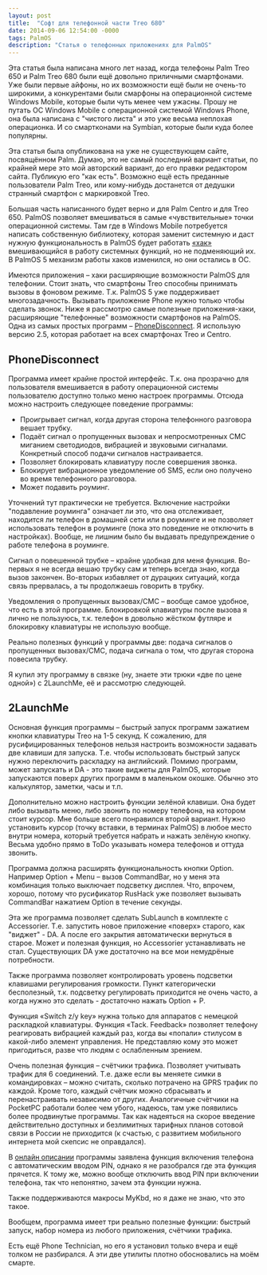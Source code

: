 ```yaml
---
layout: post
title:  "Софт для телефонной части Treo 680"
date: 2014-09-06 12:54:00 -0000
tags: PalmOS
description: "Статья о телефонных приложениях для PalmOS"
---
```


Эта статья была написана много лет назад, когда телефоны Palm Treo 650 и Palm Treo 680 были ещё довольно приличными смартфонами. Уже были первые айфоны, но их возможности ещё были не очень-то широкими, а конкурентами были смарфоны на операционной системе Windows Mobile, которые были чуть менее чем ужасны. Прошу не путать ОС Windows Mobile с операционной системой Windows Phone, она была написана с "чистого листа" и это уже весьма неплохая операционка. И со смартконами на Symbian, которые были куда более популярны.

Эта статья была опубликована на уже не существующем сайте, посвящённом Palm. Думаю, это не самый последний вариант статьи, по крайней мере это мой авторский вариант, до его правки редактором сайта. Публикую его "как есть". Возможно ещё есть преданные пользователи Palm Treo, или кому-нибудь достанется от дедушки странный смартфон с маркировкой Treo.

Большая часть написанного будет верно и для Palm Centro и для Treo 650. PalmOS позволяет вмешиваться в самые «чувствительные» точки операционной системы. Там где в Windows Mobile потребуется написать собственную библиотеку, которая заменит системную и даст нужную функциональность в PalmOS будет работать [«хак»](http://www.citforum.ru/programming/digest/palm_os/) вмешивающийся в работу системных функций, но не подменяющий их. В PalmOS 5 механизм работы хаков изменился, но они остались в ОС.

Имеются приложения – хаки расширяющие возможности PalmOS для телефонии. Стоит знать, что смартфоны Treo  способны принимать вызовы в фоновом режиме. Т.к. PalmOS 5 уже поддерживает многозадачность. Вызывать приложение Phone нужно только чтобы сделать звонок. Ниже я рассмотрю самые полезные приложения-хаки, расширяющие "телефонные" возможности смартфонов на PalmOS.
Одна из самых простых программ – [PhoneDisconnect](http://software.palminfocenter.com/product.asp?id=10803). Я использую версию 2.5, которая работает на всех смартфонах Treo и Centro.

## PhoneDisconnect

Программа имеет крайне простой интерфейс. Т.к. она прозрачно для пользователя вмешивается в работу операционной системы пользователю доступно только меню настроек программы.
Отсюда можно настроить следующее поведение программы:

- Проигрывает сигнал, когда другая сторона телефонного разговора вешает трубку.
- Подаёт сигнал о пропущенных вызовах и непросмотренных СМС миганием светодиодов, вибрацией и звуковыми сигналами. Конкретный способ подачи сигналов настраивается.
- Позволяет блокировать клавиатуру после совершения звонка.
- Блокирует вибрационное уведомление об SMS, если оно получено во время телефонного разговора.
- Может подавить роуминг.

Уточнений тут практически не требуется. Включение настройки "подавление роуминга" означает ли это, что она отслеживает, находится ли телефон в домашней сети или в роуминге и не позволяет использовать телефон в роуминге (пока это поведение не отключить в настройках). Вообще, не лишним было бы выдавать предупреждение о работе телефона в роуминге.

Сигнал о повешенной трубке – крайне удобная для меня функция. Во-первых я не всегда вешаю трубку сам и теперь всегда знаю, когда вызов закончен. Во-вторых избавляет от дурацких ситуаций, когда связь прервалась, а ты продолжаешь говорить в трубку.

Уведомления о пропущенных вызовах/СМС – вообще самое удобное, что есть в этой программе.
Блокировкой клавиатуры после вызова я лично не пользуюсь, т.к. телефон в довольно жёстком футляре и блокировку клавиатуры не использую вообще.

Реально полезных функций у программы две: подача сигналов о пропущенных вызовах/СМС, подача сигнала о том, что другая сторона повесила трубку.

Я купил эту программу в связке (ну, знаете эти трюки «две по цене одной») с 2LaunchMe, её и рассмотрю следующей.

## 2LaunchMe

Основная функция программы – быстрый запуск программ зажатием кнопки клавиатуры Treo на 1-5 секунд. К сожалению, для русифицированных телефонов нельзя настроить возможности задавать две клавиши для запуска. Т.е. чтобы использовать быстрый запуск нужно переключить раскладку на английский. Помимо программ, может запускать и DA - это такие виджеты для PalmOS, которые запускаются поверх других программ в маленьком окошке. Обычно это калькулятор, заметки, часы и т.п.

Дополнительно можно настроить функции зелёной клавиши. Она будет либо вызывать меню, либо звонить по номеру телефона, на котором стоит курсор. Мне больше всего понравился второй вариант. Нужно установить курсор (точку вставки, в терминах PalmOS) в любое место внутри номера, который требуется набрать и нажать зелёную кнопку. Весьма удобно прямо в ToDo указывать номера телефонов и оттуда звонить.

Программа должна расширять функциональность кнопки Option. Например Option + Menu – вызов CommandBar, но у меня эта комбинация только выключает подсветку дисплея. Что, впрочем, хорошо, потому что русификатор RusHack уже позволяет вызывать CommandBar нажатием Option  в течение секунды.

Эта же программа позволяет сделать SubLaunch в комплекте с Accessorier. Т.е. запустить новое приложение «поверх» старого, как "виджет" - DA. А после его закрытия автоматически вернуться в старое. Может и полезная функция, но Accessorier устанавливать не стал. Существующих DA уже достаточно на все мои немудрёные потребности.

Также программа позволяет контролировать уровень подсветки клавишами регулирования громкости. Пункт категорически бесполезный, т.к. подсветку регулировать приходится не очень часто, а когда нужно это сделать  - достаточно нажать Option + P.

Функция «Switch z/y key» нужна только для аппаратов с немецкой раскладкой клавиатуры.
Функция «Tack. Feedback» позволяет телефону реагировать вибрацией каждый раз, когда вы «попали» стилусом в какой-либо элемент управления. Не представляю кому это может пригодиться, разве что людям с ослабленным зрением.

Очень полезная функция – счётчики трафика. Позволяет учитывать трафик для 6 соединений. Т.е. даже если вы меняете симки в командировках – можно считать, сколько потрачено на GPRS трафик по каждой. Кроме того, каждый счётчик можно сбрасывать и перенастраивать независимо от других. Аналогичные счётчики на PocketPC работали более чем убого, надеюсь, там уже появились более продвинутые программы. Так как надеяться на скорое введение действительно доступных и безлимитных тарифных планов сотовой связи в России не приходится (к счастью, с развитием мобильного интернета мой скепсис не оправдался).

В [онлайн описании](http://software.treonauts.com/product.asp?id=8904&n=2LaunchMe) программы  заявлена функция включения телефона с автоматическим вводом PIN, однако я не разобрался где эта функция прячется. К тому же, можно вообще отключить ввод PIN при включении телефона, так что непонятно, зачем эта функции нужна.

Также поддерживаются макросы MyKbd, но я даже не знаю, что это такое.

Вообщем, программа имеет три реально полезные функции: быстрый запуск, набор номера из любого приложения, счётчики трафика.

Есть ещё Phone Technician, но его я установил только вчера и ещё толком не разбирался. А эти две утилиты плотно обосновались на моём смарте.